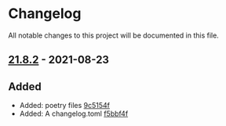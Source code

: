 # Changelog

All notable changes to this project will be documented in this file.

## [21.8.2] - 2021-08-23

## Added

* Added: poetry files [9c5154f](https://github.com/y0urself/test_workflows/commit/9c5154f)
* Added: A changelog.toml [f5bbf4f](https://github.com/y0urself/test_workflows/commit/f5bbf4f)

[21.8.2]: https://github.com/y0urself/test_workflows/compare/21.8.1...21.8.2